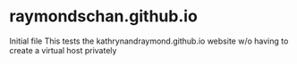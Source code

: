 # raymondschan.github.io

Initial file
This tests the kathrynandraymond.github.io website w/o having to create a virtual host privately
